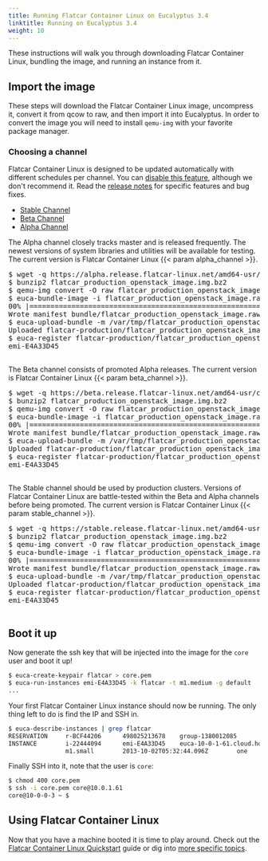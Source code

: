 ```yaml
---
title: Running Flatcar Container Linux on Eucalyptus 3.4
linktitle: Running on Eucalyptus 3.4
weight: 10
---
```


These instructions will walk you through downloading Flatcar Container Linux, bundling the image, and running an instance from it.

## Import the image

These steps will download the Flatcar Container Linux image, uncompress it, convert it from qcow to raw, and then import it into Eucalyptus. In order to convert the image you will need to install `qemu-img` with your favorite package manager.

### Choosing a channel

Flatcar Container Linux is designed to be updated automatically with different schedules per channel. You can [disable this feature](update-strategies.md), although we don't recommend it. Read the [release notes](https://flatcar-linux.org/releases) for specific features and bug fixes.

<div id="eucalyptus-create">
  <ul class="nav nav-tabs">
    <li class="active"><a href="#stable-create" data-toggle="tab">Stable Channel</a></li>
    <li><a href="#beta-create" data-toggle="tab">Beta Channel</a></li>
    <li><a href="#alpha-create" data-toggle="tab">Alpha Channel</a></li>
  </ul>
  <div class="tab-content coreos-docs-image-table">
    <div class="tab-pane" id="alpha-create">
      <p>The Alpha channel closely tracks master and is released frequently. The newest versions of system libraries and utilities will be available for testing. The current version is Flatcar Container Linux {{< param alpha_channel >}}.</p>
      <pre>
$ wget -q https://alpha.release.flatcar-linux.net/amd64-usr/current/flatcar_production_openstack_image.img.bz2
$ bunzip2 flatcar_production_openstack_image.img.bz2
$ qemu-img convert -O raw flatcar_production_openstack_image.img flatcar_production_openstack_image.raw
$ euca-bundle-image -i flatcar_production_openstack_image.raw -r x86_64 -d /var/tmp
00% |====================================================================================================|   5.33 GB  59.60 MB/s Time: 0:01:35
Wrote manifest bundle/flatcar_production_openstack_image.raw.manifest.xml
$ euca-upload-bundle -m /var/tmp/flatcar_production_openstack_image.raw.manifest.xml -b flatcar-production
Uploaded flatcar-production/flatcar_production_openstack_image.raw.manifest.xml
$ euca-register flatcar-production/flatcar_production_openstack_image.raw.manifest.xml --virtualization-type hvm --name "Flatcar Container Linux-Production"
emi-E4A33D45
      </pre>
    </div>
    <div class="tab-pane" id="beta-create">
      <p>The Beta channel consists of promoted Alpha releases. The current version is Flatcar Container Linux {{< param beta_channel >}}.</p>
      <pre>
$ wget -q https://beta.release.flatcar-linux.net/amd64-usr/current/flatcar_production_openstack_image.img.bz2
$ bunzip2 flatcar_production_openstack_image.img.bz2
$ qemu-img convert -O raw flatcar_production_openstack_image.img flatcar_production_openstack_image.raw
$ euca-bundle-image -i flatcar_production_openstack_image.raw -r x86_64 -d /var/tmp
00% |====================================================================================================|   5.33 GB  59.60 MB/s Time: 0:01:35
Wrote manifest bundle/flatcar_production_openstack_image.raw.manifest.xml
$ euca-upload-bundle -m /var/tmp/flatcar_production_openstack_image.raw.manifest.xml -b flatcar-production
Uploaded flatcar-production/flatcar_production_openstack_image.raw.manifest.xml
$ euca-register flatcar-production/flatcar_production_openstack_image.raw.manifest.xml --virtualization-type hvm --name "Flatcar Container Linux-Production"
emi-E4A33D45
      </pre>
    </div>
    <div class="tab-pane active" id="stable-create">
      <p>The Stable channel should be used by production clusters. Versions of Flatcar Container Linux are battle-tested within the Beta and Alpha channels before being promoted. The current version is Flatcar Container Linux {{< param stable_channel >}}.</p>
      <pre>
$ wget -q https://stable.release.flatcar-linux.net/amd64-usr/current/flatcar_production_openstack_image.img.bz2
$ bunzip2 flatcar_production_openstack_image.img.bz2
$ qemu-img convert -O raw flatcar_production_openstack_image.img flatcar_production_openstack_image.raw
$ euca-bundle-image -i flatcar_production_openstack_image.raw -r x86_64 -d /var/tmp
00% |====================================================================================================|   5.33 GB  59.60 MB/s Time: 0:01:35
Wrote manifest bundle/flatcar_production_openstack_image.raw.manifest.xml
$ euca-upload-bundle -m /var/tmp/flatcar_production_openstack_image.raw.manifest.xml -b flatcar-production
Uploaded flatcar-production/flatcar_production_openstack_image.raw.manifest.xml
$ euca-register flatcar-production/flatcar_production_openstack_image.raw.manifest.xml --virtualization-type hvm --name "Flatcar Container Linux-Production"
emi-E4A33D45
      </pre>
    </div>
  </div>
</div>

## Boot it up

Now generate the ssh key that will be injected into the image for the `core` user and boot it up!

```sh
$ euca-create-keypair flatcar > core.pem
$ euca-run-instances emi-E4A33D45 -k flatcar -t m1.medium -g default
...
```

Your first Flatcar Container Linux instance should now be running. The only thing left to do is find the IP and SSH in.

```sh
$ euca-describe-instances | grep flatcar
RESERVATION     r-BCF44206      498025213678    group-1380012085
INSTANCE        i-22444094      emi-E4A33D45    euca-10-0-1-61.cloud.home       euca-172-16-0-56.cloud.internal running flatcar  0
                m1.small        2013-10-02T05:32:44.096Z        one     eki-05573B4A    eri-EA7436D2            monitoring-enabled      10.0.1.61    172.16.0.56                     instance-store                                  paravirtualized         5046c208-fec1-4a6e-b079-e7cdf6a7db8f_one_1

```

Finally SSH into it, note that the user is `core`:

```sh
$ chmod 400 core.pem
$ ssh -i core.pem core@10.0.1.61
core@10-0-0-3 ~ $
```

## Using Flatcar Container Linux

Now that you have a machine booted it is time to play around. Check out the [Flatcar Container Linux Quickstart](quickstart.md) guide or dig into [more specific topics](https://docs.flatcar-linux.org).
